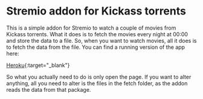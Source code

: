 # Stremio addon for Kickass torrents

This is a simple addon for Stremio to watch a couple of movies from Kickass torrents. What it does is to fetch the movies every night at 00:00 and store the data to a file. So, when you want to watch movies, all it does is to fetch the data from the file. You can find a running version of the app here:

[Heroku](https://stremio-kickass.herokuapp.com/){:target="_blank"}

So what you actually need to do is only open the page. If you want to alter anything, all you need to alter is the files in the fetch folder, as the addon reads the data from that package.
